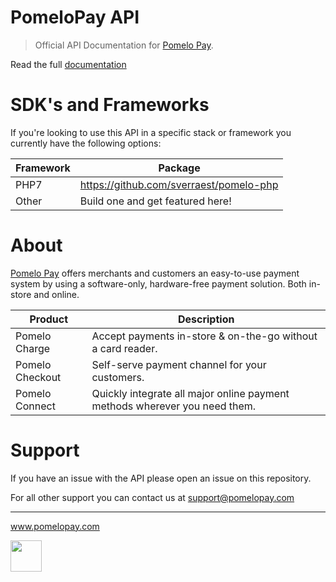 # PomeloPay API

> Official API Documentation for [Pomelo Pay](https://www.pomelopay.com).

Read the full [documentation](https://pomelopay.github.io/pomelo-apidoc/)

# SDK's and Frameworks

If you're looking to use this API in a specific stack or framework you currently have the following options:

| Framework                  | Package                                                        |
| ---------------------------|----------------------------------------------------------------| 
| PHP7                       | https://github.com/sverraest/pomelo-php                         |
| Other                      | Build one and get featured here!                                |

# About

[Pomelo Pay](https://www.pomelopay.com) offers merchants and customers an easy-to-use payment system by using a software-only, hardware-free payment solution. 
Both in-store and online.

| Product                  | Description                                                        
| ---------------------------|----------------------------------------------------------------
| Pomelo Charge                       | Accept payments in-store & on-the-go without a card reader.                        
| Pomelo Checkout                      | Self-serve payment channel for your customers.                              
| Pomelo Connect                      | Quickly integrate all major online payment methods wherever you need them.             

# Support

If you have an issue with the API please open an issue on this repository.

For all other support you can contact us at support@pomelopay.com

---
www.pomelopay.com

<img src="https://avatars3.githubusercontent.com/u/38243760?s=200&v=4" width="50"></img>
